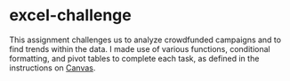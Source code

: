 # excel-challenge
This assignment challenges us to analyze crowdfunded campaigns and to find trends within the data. I made use of various functions, conditional formatting, and pivot tables to complete each task, as defined in the instructions on [Canvas](https://courses.bootcampspot.com/courses/2866/assignments/45761#submit).
